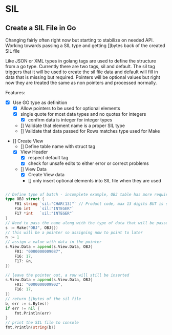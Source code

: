 # SIL

## Create a SIL File in Go

Changing fairly often right now but starting to stabilize on needed API. 
Working towards passing a SIL type and getting []bytes back of the created SIL file

Like JSON or XML types in golang tags are used to define the structure from a go type. Currently there are two tags, sil and default. The sil tag triggers that it will be used to create the sil file data and default will fill in data that is missing but required. Pointers will be optional values but right now they are treated the same as non pointers and processed normally. 

Features:
- [x] Use GO type as definition
	- [x] Allow pointers to be used for optional elements
	- [x] single quote for most data types and no quotes for integers
		- [x] confirm data is integer for integer types
	- [] Validate that element name is a proper SIL type
	- [] Validate that data passed for Rows matches type used for Make
- [] Create View
	- [] Define table name with struct tag
	- [x] View Header
		- [x] respect default tag
		- [x] check for unsafe edits to either error or correct problems
	- [] View Data
		- [x] Create View data
		- [] only insert optional elements into SIL file when they are used


```Go

// Define type of batch - incomplete example, OBJ table has more required fields
type OBJ struct {
	F01 string `sil:"CHAR(13)"` // Product code, max 13 digits BUT is stored as text in LOC
	F16 int    `sil:"INTEGER"`
	F17 *int   `sil:"INTEGER"`
}
// Need to pass the name along with the type of data that will be passed
s := Make("OBJ", OBJ{})
// this will be a pointer so assigning now to point to later
n := 1
// assign a value with data in the pointer
s.View.Data = append(s.View.Data, OBJ{
	F01: "0000000009087",
	F16: 17,
	F17: &n,
})

// leave the pointer out, a row will still be inserted
s.View.Data = append(s.View.Data, OBJ{
	F01: "0000000009902",
	F16: 17,
})
// return []bytes of the sil file
b, err := s.Bytes()
if err != nil {
	fmt.Println(err)
}
// print the SIL file to console
fmt.Println(string(b))

```